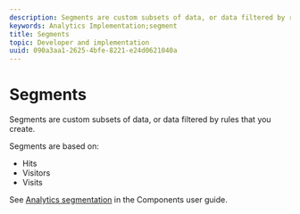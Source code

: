 ```yaml
---
description: Segments are custom subsets of data, or data filtered by rules that you create.
keywords: Analytics Implementation;segment
title: Segments
topic: Developer and implementation
uuid: 090a3aa1-2625-4bfe-8221-e24d0621040a
---
```


# Segments

Segments are custom subsets of data, or data filtered by rules that you create.

Segments are based on:

* Hits
* Visitors
* Visits

See [Analytics segmentation](/help/components/c-segmentation/seg-home.md) in the Components user guide.
